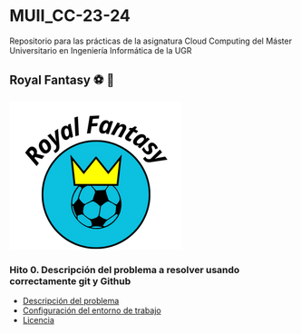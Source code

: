 # MUII_CC-23-24
 Repositorio para las prácticas de la asignatura Cloud Computing del Máster Universitario en Ingeniería Informática de la UGR


## Royal Fantasy :soccer: :crown:

![logo](./docs/imgs/Royal_Fantasy-nombre.png)

### Hito 0. Descripción del problema a resolver usando correctamente git y Github
- [Descripción del problema](docs/hitos/hito0.md)
- [Configuración del entorno de trabajo](docs/hitos/config-github.md)
- [Licencia](LICENSE)